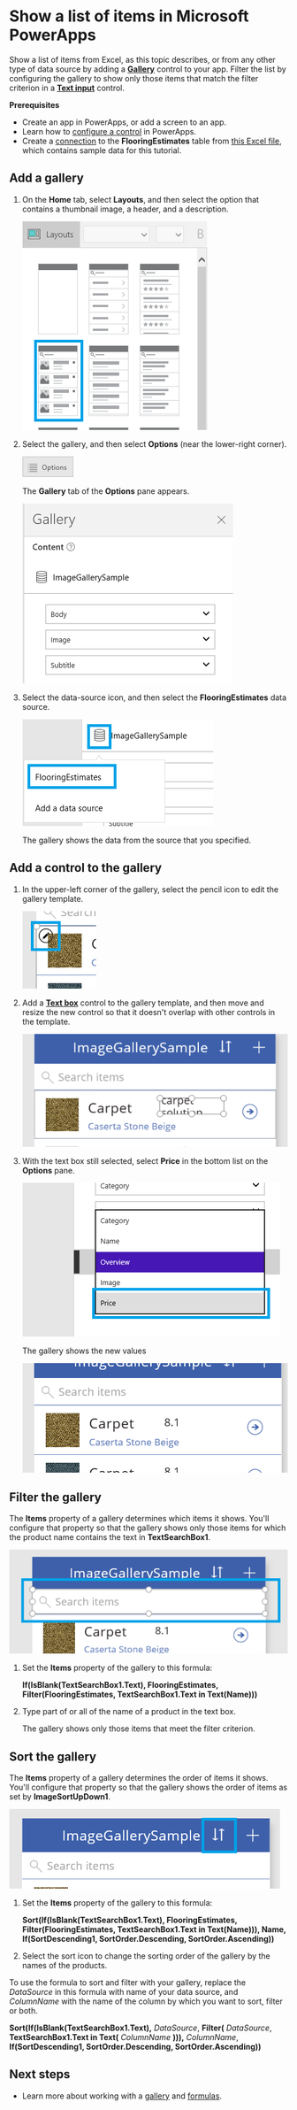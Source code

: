 <properties
    pageTitle="Show a list of items | Microsoft PowerApps"
    description="Use a gallery to show a list of items in your app, and filter the list by specifying a criterion."
    services=""
    suite="powerapps"
    documentationCenter="na"
    authors="sarafankit"
    manager="erikre"
    editor=""
    tags=""/>
<tags
    ms.service="powerapps"
    ms.devlang="na"
    ms.topic="article"
    ms.tgt_pltfrm="na"
    ms.workload="na"
    ms.date="04/18/2016"
    ms.author="ankitsar"/>

# Show a list of items in Microsoft PowerApps  #
Show a list of items from Excel, as this topic describes, or from any other type of data source by adding a [**Gallery**](./controls/control-gallery.md) control to your app. Filter the list by configuring the gallery to show only those items that match the filter criterion in a [**Text input**](./controls/control-text-input.md) control.

**Prerequisites**

- Create an app in PowerApps, or add a screen to an app.
- Learn how to [configure a control](./add-configure-controls.md) in PowerApps.
- Create a [connection](./add-data-connection.md) to the **FlooringEstimates** table from [this Excel file](https://az787822.vo.msecnd.net/documentation/get-started-from-data/FlooringEstimates.xlsx), which contains sample data for this tutorial.

## Add a gallery ##
1. On the **Home** tab, select **Layouts**, and then select the option that contains a thumbnail image, a header, and a description.

	![Add a layout with a heading, a subtitle, and a body element](./media/add-gallery/add-gallery.png)

1. Select the gallery, and then select **Options** (near the lower-right corner).

	![Open Options pane](./media/add-gallery/open-options.png)

	The **Gallery** tab of the **Options** pane appears.

    ![Connections option on the File menu](./media/add-gallery/gallery-options.png)

1. Select the data-source icon, and then select the **FlooringEstimates** data source.

    ![Select datasource](./media/add-gallery/select-data-source.png)

	The gallery shows the data from the source that you specified.

## Add a control to the gallery ##
1. In the upper-left corner of the gallery, select the pencil icon to edit the gallery template.

    ![Edit Gallery Item](./media/add-gallery/edit-item.png)

1. Add a [**Text box**](./controls/control-text-box.md) control to the gallery template, and then move and resize the new control so that it doesn't overlap with other controls in the template.

    ![Add Text Box](./media/add-gallery/add-text-box.png)

1. With the text box still selected, select **Price** in the bottom list on the **Options** pane.  

    ![Change Text Box binding](./media/add-gallery/change-binding.png)

    The gallery shows the new values

    ![Final Gallery](./media/add-gallery/final-gallery.png)

## Filter the gallery ##
The **Items** property of a gallery determines which items it shows. You'll configure that property so that the gallery shows only those items for which the product name contains the text in **TextSearchBox1**.

![Text search box](./media/add-gallery/text-search-box.png)

1. Set the **Items** property of the gallery to this formula:

	**If(IsBlank(TextSearchBox1.Text), FlooringEstimates, Filter(FlooringEstimates, TextSearchBox1.Text in Text(Name)))**

1. Type part of or all of the name of a product in the text box.

	The gallery shows only those items that meet the filter criterion.

## Sort the gallery ##
The **Items** property of a gallery determines the order of items it shows. You'll configure that property so that the gallery shows the order of items as set by **ImageSortUpDown1**.

![Image for sorting](./media/add-gallery/image-sorting.png)

1. Set the **Items** property of the gallery to this formula:

    **Sort(If(IsBlank(TextSearchBox1.Text), FlooringEstimates, Filter(FlooringEstimates, TextSearchBox1.Text in Text(Name))), Name, If(SortDescending1, SortOrder.Descending, SortOrder.Ascending))**

1. Select the sort icon to change the sorting order of the gallery by the names of the products. 

To use the formula to sort and filter with your gallery, replace the *DataSource* in this formula with name of your data source, and *ColumnName* with the name of the column by which you want to sort, filter or both.

**Sort(If(IsBlank(TextSearchBox1.Text),** *DataSource*, **Filter(** *DataSource*, **TextSearchBox1.Text in Text(** *ColumnName* **))),** *ColumnName*, **If(SortDescending1, SortOrder.Descending, SortOrder.Ascending))**

## Next steps ##
- Learn more about working with a [gallery](./working-with-forms.md) and [formulas](./working-with-formulas.md).
